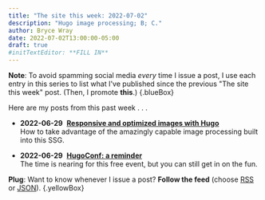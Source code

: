 ```yaml
---
title: "The site this week: 2022-07-02"
description: "Hugo image processing; B; C."
author: Bryce Wray
date: 2022-07-02T13:00:00-05:00
draft: true
#initTextEditor: **FILL IN**
---
```


**Note**: To avoid spamming social media *every* time I issue a post, I use each entry in this series to list what I've published since the previous "The site this week" post. (Then, I promote **this**.)
{.blueBox}

Here are my posts from this past week . . .

- <span class="sansSerif"><strong class="pokey">2022-06-29</strong>&nbsp;&nbsp;[**Responsive and optimized images with Hugo**](/posts/2022/06/responsive-optimized-images-hugo/)</span>\
How to take advantage of the amazingly capable image processing built into this SSG.

- <span class="sansSerif"><strong class="pokey">2022-06-29</strong>&nbsp;&nbsp;[**HugoConf: a reminder**](/posts/2022/06/hugoconf-reminder/)</span>\
The time is nearing for this free event, but you can still get in on the fun.

**Plug**: Want to know whenever I issue a post? **Follow the feed** (choose [RSS](/index.xml) or [JSON](/index.json)).
{.yellowBox}
